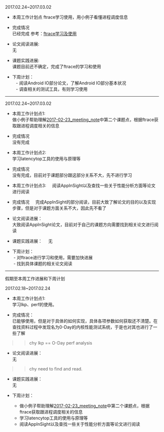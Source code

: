 2017.02.24~2017.03.02
- 本周工作计划点
ftrace学习使用，用小例子看懂进程调度信息     

- 完成情况      
已经完成
参考：[ftrace学习及使用](https://github.com/openthos/research-analysis/blob/master/developers/%E9%99%B6%E7%90%9B%E5%B5%98/Ftrace%E5%AD%A6%E4%B9%A0%E5%8F%8A%E4%BD%BF%E7%94%A8.md)    

- 论文阅读进展:   
无

- 课题实践进展:   
课题目前还不确定，完成了ftrace的学习和使用

- 下周计划：     
    - 阅读Android IO部分论文，了解Android IO部分基本状况       
    - 调查相关的测试工具，有则学习使用
___
2017.02.24~2017.03.02
- 本周工作计划点1:    
做小例子帮助理解[2017-02-23_meeting_note](https://github.com/openthos/research-analysis/blob/master/discuss-records/2017-02-23_meeting_note.md?winzoom=1)中第二个课题点，根据ftrace获取跟进程调度相关的信息   
- 完成情况    
没有完成    

- 本周工作计划点2:      
学习latencytop工具的使用与原理等    
- 完成情况    
没有完成，目前对于课题部分跟这部分关系不大，先不进行学习    
    
- 本周工作计划点3:    
阅读AppInSight以及查找一些关于性能分析方面等论文进行阅读    
- 完成情况    
完成AppInSight的部分阅读，目前大致了解论文的目的以及实现步骤，但是对于课题方面关系不大，因此先不看了      
    
- 论文阅读进展：    
大致阅读AppInSight论文，目前对于自己的课题方向需要找到相关论文进行阅读

- 课题实践进展：    
无    
    
    
- 下周计划：    
  - 对ftrace进行学习和使用，需要加快进展    
  - 找到具体课题的相关论文阅读    
___

假期至本周工作进展和下周计划

2017.02.18~2017.02.24

- 本周工作计划点1:    
学习lkp、perf的使用。

- 完成情况：    
已能够使用，但是对于具体的如何实现，具体各项参数如何获取还不清楚。在查找资料过程中发现名为0-Day的内核性能测试系统，于是也对其也进行了一些了解    

 >> chy lkp == O-Day perf analysis
 
- 论文阅读进展：    
  无

>> chy need to find and read.

- 课题实践进展：    
  无

- 下周计划：    
  - 做小例子帮助理解[2017-02-23_meeting_note](https://github.com/openthos/research-analysis/blob/master/discuss-records/2017-02-23_meeting_note.md?winzoom=1)中第二个课题点，根据ftrace获取跟进程调度相关的信息    
  - 学习latencytop工具的使用与原理等
  - 阅读AppInSight以及查找一些关于性能分析方面等论文进行阅读


